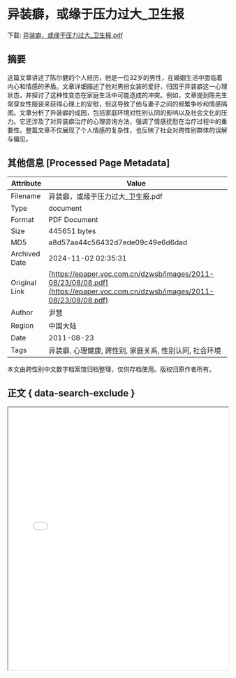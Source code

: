 # 异装癖，或缘于压力过大_卫生报

<!-- tcd_download_link -->
下载: <a href="../异装癖，或缘于压力过大_卫生报.pdf" download>异装癖，或缘于压力过大_卫生报.pdf</a>
<!-- tcd_download_link_end -->

## 摘要

<!-- tcd_abstract -->
这篇文章讲述了陈尔健的个人经历，他是一位32岁的男性，在婚姻生活中面临着内心和情感的矛盾。文章详细描述了他对男扮女装的爱好，归因于异装癖这一心理状态，并探讨了这种性变态在家庭生活中可能造成的冲突。例如，文章提到陈先生常穿女性服装来获得心理上的安慰，但这导致了他与妻子之间的频繁争吵和情感隔阂。文章分析了异装癖的成因，包括家庭环境对性别认同的影响以及社会文化的压力。它还涉及了对异装癖治疗的心理咨询方法，强调了情感抚慰在治疗过程中的重要性。整篇文章不仅展现了个人情感的复杂性，也反映了社会对跨性别群体的误解与偏见。

<!-- tcd_abstract_end -->

## 其他信息 [Processed Page Metadata]

| Attribute       | Value                                  |
|-----------------|----------------------------------------|
| Filename        | 异装癖，或缘于压力过大_卫生报.pdf                             |
| Type            | document                                 |
| Format          | PDF Document                               |
| Size            | 445651 bytes                           |
| MD5             | a8d57aa44c56432d7ede09c49e6d6dad                                  |
| Archived Date   | 2024-11-02 02:35:31                             |
| Original Link   | [https://epaper.voc.com.cn/dzwsb/images/2011-08/23/08/08.pdf](https://epaper.voc.com.cn/dzwsb/images/2011-08/23/08/08.pdf)                         |
| Author          | 尹慧                               |
| Region          | 中国大陆                               |
| Date            | 2011-08-23                                 |
| Tags            | 异装癖, 心理健康, 跨性别, 家庭关系, 性别认同, 社会环境                                 |

本文由跨性别中文数字档案馆归档整理，仅供存档使用。版权归原作者所有。


## 正文 { data-search-exclude }

<!-- tcd_main_text -->
<iframe src="../异装癖，或缘于压力过大_卫生报.pdf" width="100%" height="600px">
    <p>无法显示PDF，请下载查看。</p>
</iframe>
<!-- tcd_main_text_end -->


